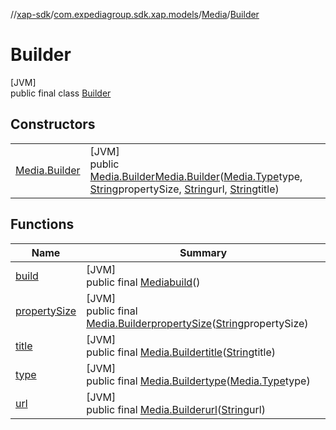 //[xap-sdk](../../../../index.md)/[com.expediagroup.sdk.xap.models](../../index.md)/[Media](../index.md)/[Builder](index.md)

# Builder

[JVM]\
public final class [Builder](index.md)

## Constructors

| | |
|---|---|
| [Media.Builder](-media.-builder.md) | [JVM]<br>public [Media.Builder](index.md)[Media.Builder](-media.-builder.md)([Media.Type](../-type/index.md)type, [String](https://docs.oracle.com/javase/8/docs/api/java/lang/String.html)propertySize, [String](https://docs.oracle.com/javase/8/docs/api/java/lang/String.html)url, [String](https://docs.oracle.com/javase/8/docs/api/java/lang/String.html)title) |

## Functions

| Name | Summary |
|---|---|
| [build](build.md) | [JVM]<br>public final [Media](../index.md)[build](build.md)() |
| [propertySize](property-size.md) | [JVM]<br>public final [Media.Builder](index.md)[propertySize](property-size.md)([String](https://docs.oracle.com/javase/8/docs/api/java/lang/String.html)propertySize) |
| [title](title.md) | [JVM]<br>public final [Media.Builder](index.md)[title](title.md)([String](https://docs.oracle.com/javase/8/docs/api/java/lang/String.html)title) |
| [type](type.md) | [JVM]<br>public final [Media.Builder](index.md)[type](type.md)([Media.Type](../-type/index.md)type) |
| [url](url.md) | [JVM]<br>public final [Media.Builder](index.md)[url](url.md)([String](https://docs.oracle.com/javase/8/docs/api/java/lang/String.html)url) |
